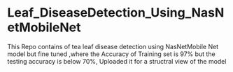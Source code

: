 # Leaf_DiseaseDetection_Using_NasNetMobileNet
This Repo contains of tea leaf disease detection using NasNetMobile Net model but fine tuned ,where the Accuracy of Training set is 97% but the testing accuracy is below 70%, Uploaded it for a structral view of the model 
